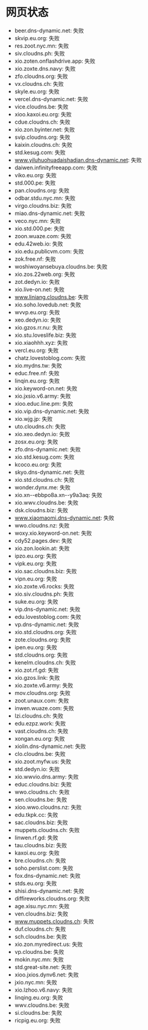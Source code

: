 # 网页状态
- beer.dns-dynamic.net: 失败
- skvip.eu.org: 失败
- res.zoot.nyc.mn: 失败
- siv.cloudns.ph: 失败
- xio.zoten.onflashdrive.app: 失败
- xio.zoxte.dns.navy: 失败
- zfo.cloudns.org: 失败
- vx.cloudns.ch: 失败
- skyle.eu.org: 失败
- vercel.dns-dynamic.net: 失败
- vice.cloudns.be: 失败
- xioo.kaxoi.eu.org: 失败
- cdue.cloudns.ch: 失败
- xio.zon.byinter.net: 失败
- svip.cloudns.org: 失败
- kaixin.cloudns.ch: 失败
- std.kesug.com: 失败
- www.yiluhuohuadaishadian.dns-dynamic.net: 失败
- daiwen.infinityfreeapp.com: 失败
- viko.eu.org: 失败
- std.000.pe: 失败
- pan.cloudns.org: 失败
- odbar.stdu.nyc.mn: 失败
- virgo.cloudns.biz: 失败
- miao.dns-dynamic.net: 失败
- veco.nyc.mn: 失败
- xio.std.000.pe: 失败
- zoon.wuaze.com: 失败
- edu.42web.io: 失败
- xio.edu.publicvm.com: 失败
- zok.free.nf: 失败
- woshiwoyansebuya.cloudns.be: 失败
- xio.zos.22web.org: 失败
- zot.dedyn.io: 失败
- xio.live-on.net: 失败
- www.liniang.cloudns.be: 失败
- xio.soho.lovedub.net: 失败
- wvvp.eu.org: 失败
- xeo.dedyn.io: 失败
- xio.gzos.rr.nu: 失败
- xio.stu.loveslife.biz: 失败
- xio.xiaohhh.xyz: 失败
- vercl.eu.org: 失败
- chatz.lovestoblog.com: 失败
- xio.mydns.tw: 失败
- educ.free.nf: 失败
- linqin.eu.org: 失败
- xio.keyword-on.net: 失败
- xio.jxsio.v6.army: 失败
- xioo.educ.line.pm: 失败
- xio.vip.dns-dynamic.net: 失败
- xio.wjg.jp: 失败
- uto.cloudns.ch: 失败
- xio.xeo.dedyn.io: 失败
- zosx.eu.org: 失败
- zfo.dns-dynamic.net: 失败
- xio.std.kesug.com: 失败
- kcoco.eu.org: 失败
- skyo.dns-dynamic.net: 失败
- xio.std.cloudns.ch: 失败
- wonder.dynx.me: 失败
- xio.xn--ebbpo8a.xn--y9a3aq: 失败
- xio.wwv.cloudns.be: 失败
- dsk.cloudns.biz: 失败
- www.xiaomaomi.dns-dynamic.net: 失败
- wwo.cloudns.nz: 失败
- woxy.xio.keyword-on.net: 失败
- cdy52.pages.dev: 失败
- xio.zon.lookin.at: 失败
- ipzo.eu.org: 失败
- vipk.eu.org: 失败
- xio.sac.cloudns.biz: 失败
- vipn.eu.org: 失败
- xio.zoxte.v6.rocks: 失败
- xio.siv.cloudns.ph: 失败
- suke.eu.org: 失败
- vip.dns-dynamic.net: 失败
- edu.lovestoblog.com: 失败
- vp.dns-dynamic.net: 失败
- xio.std.cloudns.org: 失败
- zote.cloudns.org: 失败
- ipen.eu.org: 失败
- std.cloudns.org: 失败
- kenelm.cloudns.ch: 失败
- xio.zot.rf.gd: 失败
- xio.gzos.link: 失败
- xio.zoxte.v6.army: 失败
- mov.cloudns.org: 失败
- zoot.unaux.com: 失败
- inwen.wuaze.com: 失败
- lzi.cloudns.ch: 失败
- edu.ezpz.work: 失败
- vast.cloudns.ch: 失败
- xongan.eu.org: 失败
- xiolin.dns-dynamic.net: 失败
- clo.cloudns.be: 失败
- xio.zoot.myfw.us: 失败
- std.dedyn.io: 失败
- xio.wwvio.dns.army: 失败
- educ.cloudns.biz: 失败
- wwo.cloudns.ch: 失败
- sen.cloudns.be: 失败
- xioo.wwo.cloudns.nz: 失败
- edu.tkpk.cc: 失败
- sac.cloudns.biz: 失败
- muppets.cloudns.ch: 失败
- linwen.rf.gd: 失败
- tau.cloudns.biz: 失败
- kaxoi.eu.org: 失败
- bre.cloudns.ch: 失败
- soho.perslist.com: 失败
- fox.dns-dynamic.net: 失败
- stds.eu.org: 失败
- shisi.dns-dynamic.net: 失败
- diffireworks.cloudns.org: 失败
- age.xisu.nyc.mn: 失败
- ven.cloudns.biz: 失败
- www.muppets.cloudns.ch: 失败
- duf.cloudns.ch: 失败
- sch.cloudns.be: 失败
- xio.zon.myredirect.us: 失败
- vp.cloudns.be: 失败
- mokin.nyc.mn: 失败
- std.great-site.net: 失败
- xioo.jxios.dynv6.net: 失败
- jxio.nyc.mn: 失败
- xio.lzhoo.v6.navy: 失败
- linqing.eu.org: 失败
- wwv.cloudns.be: 失败
- si.cloudns.be: 失败
- ricpig.eu.org: 失败
